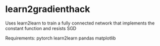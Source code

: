 # learn2gradienthack
Uses learn2learn to train a fully connected network that implements the constant function and resists SGD

Requirements:
pytorch
learn2learn
pandas
matplotlib
